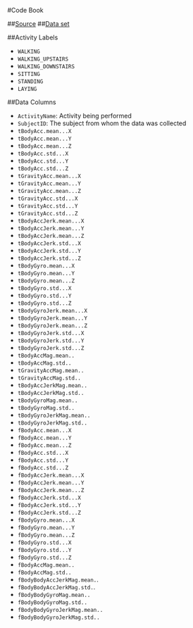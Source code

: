 #Code Book

##[Source](http://archive.ics.uci.edu/ml/datasets/Human+Activity+Recognition+Using+Smartphones)
##[Data set](https://d396qusza40orc.cloudfront.net/getdata%2Fprojectfiles%2FUCI%20HAR%20Dataset.zip) 

##Activity Labels

- `WALKING`
- `WALKING_UPSTAIRS `
- `WALKING_DOWNSTAIRS `
- `SITTING `
- `STANDING `
- `LAYING `

##Data Columns

- `ActivityName`: Activity being performed
- `SubjectID`:  The subject from whom the data was collected
- `tBodyAcc.mean...X`
- `tBodyAcc.mean...Y`
- `tBodyAcc.mean...Z`
- `tBodyAcc.std...X`
- `tBodyAcc.std...Y`
- `tBodyAcc.std...Z`
- `tGravityAcc.mean...X`
- `tGravityAcc.mean...Y`
- `tGravityAcc.mean...Z`
- `tGravityAcc.std...X`
- `tGravityAcc.std...Y`
- `tGravityAcc.std...Z`
- `tBodyAccJerk.mean...X`
- `tBodyAccJerk.mean...Y`
- `tBodyAccJerk.mean...Z`
- `tBodyAccJerk.std...X`
- `tBodyAccJerk.std...Y`
- `tBodyAccJerk.std...Z`
- `tBodyGyro.mean...X`
- `tBodyGyro.mean...Y`
- `tBodyGyro.mean...Z`
- `tBodyGyro.std...X`
- `tBodyGyro.std...Y`
- `tBodyGyro.std...Z`
- `tBodyGyroJerk.mean...X`
- `tBodyGyroJerk.mean...Y`
- `tBodyGyroJerk.mean...Z`
- `tBodyGyroJerk.std...X`
- `tBodyGyroJerk.std...Y`
- `tBodyGyroJerk.std...Z`
- `tBodyAccMag.mean..`
- `tBodyAccMag.std..`
- `tGravityAccMag.mean..`
- `tGravityAccMag.std..`
- `tBodyAccJerkMag.mean..`
- `tBodyAccJerkMag.std..`
- `tBodyGyroMag.mean..`
- `tBodyGyroMag.std..`
- `tBodyGyroJerkMag.mean..`
- `tBodyGyroJerkMag.std..`
- `fBodyAcc.mean...X`
- `fBodyAcc.mean...Y`
- `fBodyAcc.mean...Z`
- `fBodyAcc.std...X`
- `fBodyAcc.std...Y`
- `fBodyAcc.std...Z`
- `fBodyAccJerk.mean...X`
- `fBodyAccJerk.mean...Y`
- `fBodyAccJerk.mean...Z`
- `fBodyAccJerk.std...X`
- `fBodyAccJerk.std...Y`
- `fBodyAccJerk.std...Z`
- `fBodyGyro.mean...X`
- `fBodyGyro.mean...Y`
- `fBodyGyro.mean...Z`
- `fBodyGyro.std...X`
- `fBodyGyro.std...Y`
- `fBodyGyro.std...Z`
- `fBodyAccMag.mean..`
- `fBodyAccMag.std..`
- `fBodyBodyAccJerkMag.mean.`.
- `fBodyBodyAccJerkMag.std.`.
- `fBodyBodyGyroMag.mean..`
- `fBodyBodyGyroMag.std..`
- `fBodyBodyGyroJerkMag.mean..`
- `fBodyBodyGyroJerkMag.std..`